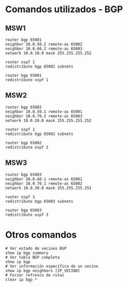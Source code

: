 # Comandos utilizados - BGP

## MSW1
```shell
router bgp 65001
neighbor 10.0.50.2 remote-as 65002
neighbor 10.0.60.2 remote-as 65003
network 10.0.10.0 mask 255.255.255.252
```

```shell
router ospf 1
redistribute bgp 65001 subnets
```

```shell
router bgp 65001
redistribute ospf 1
```

## MSW2

```shell
router bgp 65002
neighbor 10.0.50.1 remote-as 65001
neighbor 10.0.70.2 remote-as 65003
network 10.0.20.0 mask 255.255.255.252
```

```shell
router ospf 2
redistribute bgp 65002 subnets
```

```shell
router bgp 65002
redistribute ospf 2
```

## MSW3

```shell
router bgp 65003
neighbor 10.0.60.1 remote-as 65001
neighbor 10.0.70.1 remote-as 65002
network 10.0.30.0 mask 255.255.255.252
```

```shell
router ospf 3
redistribute bgp 65003 subnets
```

```shell
router bgp 65003
redistribute ospf 3
```

# Otros comandos

```shell
# Ver estado de vecinos BGP
show ip bgp summary
# Ver tabla BGP completa
show ip bgp
# Ver información específica de un vecino
show ip bgp neighbors [IP_VECINO]
# Forzar refresco de rutas
clear ip bgp *
```